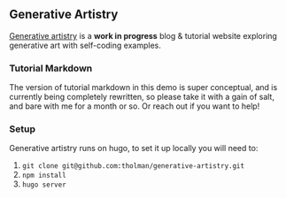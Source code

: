 ## Generative Artistry

[Generative artistry](https://generativeartistry.com) is a **work in progress** blog & tutorial website exploring generative art with self-coding examples. 

### Tutorial Markdown

The version of tutorial markdown in this demo is super conceptual, and is currently being completely rewritten, so please take it with a gain of salt, and bare with me for a month or so. Or reach out if you want to help!

### Setup
Generative artistry runs on hugo, to set it up locally you will need to:
1. `git clone git@github.com:tholman/generative-artistry.git`
1. `npm install`
1. `hugo server`
